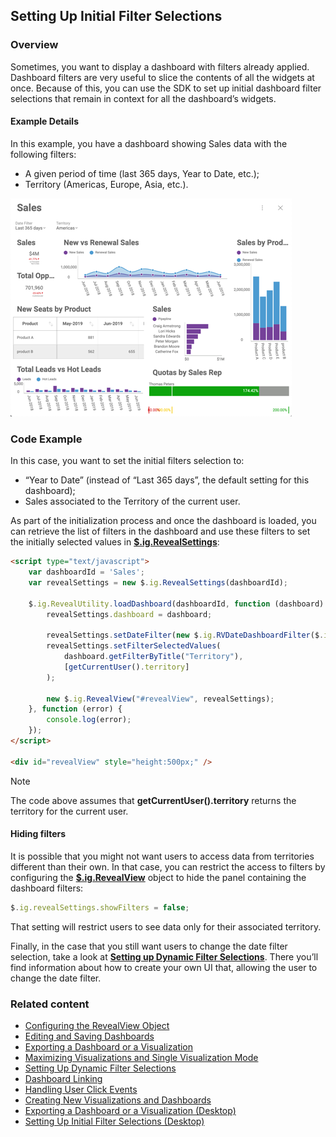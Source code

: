 ## Setting Up Initial Filter Selections

### Overview

Sometimes, you want to display a dashboard with filters already applied.
Dashboard filters are very useful to slice the contents of all the
widgets at once. Because of this, you can use the SDK to set up initial
dashboard filter selections that remain in context for all the
dashboard’s widgets.

#### Example Details

In this example, you have a dashboard showing Sales data with the
following filters:
  - A given period of time (last 365 days, Year to Date, etc.);
  - Territory (Americas, Europe, Asia, etc.).

![sales-data\_example](images/sales-data_example.png)

### Code Example

In this case, you want to set the initial filters selection to:
  - “Year to Date” (instead of “Last 365 days”, the default setting for
    this dashboard);
  - Sales associated to the Territory of the current user.

As part of the initialization process and once the dashboard is loaded,
you can retrieve the list of filters in the dashboard and use these
filters to set the initially selected values in
[**$.ig.RevealSettings**](api-reference-client-web.html#_revealsettings):

``` html
<script type="text/javascript">
    var dashboardId = 'Sales';
    var revealSettings = new $.ig.RevealSettings(dashboardId);

    $.ig.RevealUtility.loadDashboard(dashboardId, function (dashboard) {
        revealSettings.dashboard = dashboard;

        revealSettings.setDateFilter(new $.ig.RVDateDashboardFilter($.ig.RVDateFilterType.YearToDate));
        revealSettings.setFilterSelectedValues(
            dashboard.getFilterByTitle("Territory"),
            [getCurrentUser().territory]
        );

        new $.ig.RevealView("#revealView", revealSettings);
    }, function (error) {
        console.log(error);
    });
</script>

<div id="revealView" style="height:500px;" />
```

> [!NOTE]
> The code above assumes that **getCurrentUser().territory** returns the territory for the current user.

#### Hiding filters

It is possible that you might not want users to access data from
territories different than their own. In that case, you can restrict the
access to filters by configuring the
[**$.ig.RevealView**](api-reference-client-web.html#_revealview) object to
hide the panel containing the dashboard filters:

``` js
$.ig.revealSettings.showFilters = false;
```

That setting will restrict users to see data only for their associated
territory.

Finally, in the case that you still want users to change the date filter
selection, take a look at [**Setting up Dynamic Filter Selections**](setting-dynamic-filters-client-web.md). There you’ll find information about how to create your own UI that, allowing the user to change the date filter.

### Related content

  - [Configuring the RevealView Object](configuring-revealview-client-web.md)
  - [Editing and Saving Dashboards](editing-saving-dashboards-client-web.md)
  - [Exporting a Dashboard or a Visualization](exporting-dashboard-visualization-web.md)
  - [Maximizing Visualizations and Single Visualization Mode](maximizing-visualizations-client-web.md)
  - [Setting Up Dynamic Filter Selections](setting-dynamic-filters-client-web.md)
  - [Dashboard Linking](dashboard-linking-client-web.md)
  - [Handling User Click Events](handling-click-events-client-web.md)
  - [Creating New Visualizations and Dashboards](creating-visualizations-dashboards-client-web.md)
  - [Exporting a Dashboard or a Visualization (Desktop)](../../desktop-sdk/using-the-desktop-sdk/exporting-dashboard-visualization-desktop.md)
  - [Setting Up Initial Filter Selections (Desktop)](../../desktop-sdk/using-the-desktop-sdk/setting-initial-filters-desktop.md)
